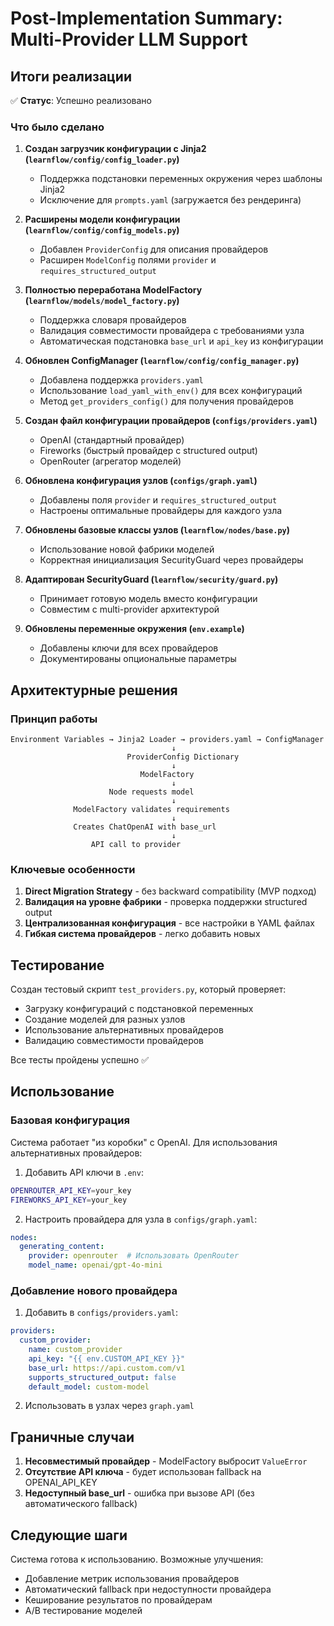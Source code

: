 # Post-Implementation Summary: Multi-Provider LLM Support

## Итоги реализации

✅ **Статус**: Успешно реализовано

### Что было сделано

1. **Создан загрузчик конфигурации с Jinja2 (`learnflow/config/config_loader.py`)**
   - Поддержка подстановки переменных окружения через шаблоны Jinja2
   - Исключение для `prompts.yaml` (загружается без рендеринга)

2. **Расширены модели конфигурации (`learnflow/config/config_models.py`)**
   - Добавлен `ProviderConfig` для описания провайдеров
   - Расширен `ModelConfig` полями `provider` и `requires_structured_output`

3. **Полностью переработана ModelFactory (`learnflow/models/model_factory.py`)**
   - Поддержка словаря провайдеров
   - Валидация совместимости провайдера с требованиями узла
   - Автоматическая подстановка `base_url` и `api_key` из конфигурации

4. **Обновлен ConfigManager (`learnflow/config/config_manager.py`)**
   - Добавлена поддержка `providers.yaml`
   - Использование `load_yaml_with_env()` для всех конфигураций
   - Метод `get_providers_config()` для получения провайдеров

5. **Создан файл конфигурации провайдеров (`configs/providers.yaml`)**
   - OpenAI (стандартный провайдер)
   - Fireworks (быстрый провайдер с structured output)
   - OpenRouter (агрегатор моделей)

6. **Обновлена конфигурация узлов (`configs/graph.yaml`)**
   - Добавлены поля `provider` и `requires_structured_output`
   - Настроены оптимальные провайдеры для каждого узла

7. **Обновлены базовые классы узлов (`learnflow/nodes/base.py`)**
   - Использование новой фабрики моделей
   - Корректная инициализация SecurityGuard через провайдеры

8. **Адаптирован SecurityGuard (`learnflow/security/guard.py`)**
   - Принимает готовую модель вместо конфигурации
   - Совместим с multi-provider архитектурой

9. **Обновлены переменные окружения (`env.example`)**
   - Добавлены ключи для всех провайдеров
   - Документированы опциональные параметры

## Архитектурные решения

### Принцип работы
```
Environment Variables → Jinja2 Loader → providers.yaml → ConfigManager
                                    ↓
                          ProviderConfig Dictionary
                                    ↓
                             ModelFactory
                                    ↓
                      Node requests model
                                    ↓
              ModelFactory validates requirements
                                    ↓
              Creates ChatOpenAI with base_url
                                    ↓
                  API call to provider
```

### Ключевые особенности

1. **Direct Migration Strategy** - без backward compatibility (MVP подход)
2. **Валидация на уровне фабрики** - проверка поддержки structured output
3. **Централизованная конфигурация** - все настройки в YAML файлах
4. **Гибкая система провайдеров** - легко добавить новых

## Тестирование

Создан тестовый скрипт `test_providers.py`, который проверяет:
- Загрузку конфигураций с подстановкой переменных
- Создание моделей для разных узлов
- Использование альтернативных провайдеров
- Валидацию совместимости провайдеров

Все тесты пройдены успешно ✅

## Использование

### Базовая конфигурация
Система работает "из коробки" с OpenAI. Для использования альтернативных провайдеров:

1. Добавить API ключи в `.env`:
```bash
OPENROUTER_API_KEY=your_key
FIREWORKS_API_KEY=your_key
```

2. Настроить провайдера для узла в `configs/graph.yaml`:
```yaml
nodes:
  generating_content:
    provider: openrouter  # Использовать OpenRouter
    model_name: openai/gpt-4o-mini
```

### Добавление нового провайдера

1. Добавить в `configs/providers.yaml`:
```yaml
providers:
  custom_provider:
    name: custom_provider
    api_key: "{{ env.CUSTOM_API_KEY }}"
    base_url: https://api.custom.com/v1
    supports_structured_output: false
    default_model: custom-model
```

2. Использовать в узлах через `graph.yaml`

## Граничные случаи

1. **Несовместимый провайдер** - ModelFactory выбросит `ValueError`
2. **Отсутствие API ключа** - будет использован fallback на OPENAI_API_KEY
3. **Недоступный base_url** - ошибка при вызове API (без автоматического fallback)

## Следующие шаги

Система готова к использованию. Возможные улучшения:
- Добавление метрик использования провайдеров
- Автоматический fallback при недоступности провайдера
- Кеширование результатов по провайдерам
- A/B тестирование моделей